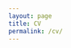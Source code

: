 ```yaml
---
layout: page
title: CV
permalink: /cv/
---
```


<!-- Download [PDF version](https://github.com/gchauras/cv/blob/master/GauravChaurasiaCV.pdf?raw=true). -->

<!-- {% include embedpdf.html source="https://github.com/gchauras/cv/blob/master/GauravChaurasiaCV.pdf?raw=true" width=100 height=900 %} -->
